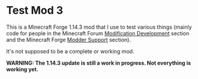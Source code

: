 # Test Mod 3
This is a Minecraft Forge 1.14.3 mod that I use to test various things (mainly code for people in the Minecraft Forum [Modification Development](http://www.minecraftforum.net/forums/mapping-and-modding/minecraft-mods/modification-development) section and the Minecraft Forge [Modder Support](http://www.minecraftforge.net/forum/index.php/board,73.0.html) section).

It's not supposed to be a complete or working mod.

**WARNING: The 1.14.3 update is still a work in progress. Not everything is working yet.**